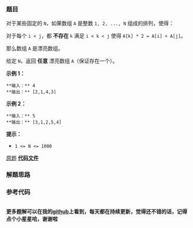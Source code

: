 ### 题目
对于某些固定的 `N`，如果数组 `A` 是整数 `1, 2, ..., N` 组成的排列，使得：

对于每个 `i < j`，都 **不存在**  `k` 满足 `i < k < j` 使得 `A[k] * 2 = A[i] + A[j]`。

那么数组 `A` 是漂亮数组。



给定 `N`，返回 **任意** 漂亮数组 `A`（保证存在一个）。



**示例 1：**

    
    
    **输入：** 4
    **输出：** [2,1,4,3]
    

**示例 2：**

    
    
    **输入：** 5
    **输出：** [3,1,2,5,4]



**提示：**

  * `1 <= N <= 1000`



[原题](https://leetcode-cn.com/problems/beautiful-array/)    **[代码文件]()**


### 解题思路




### 参考代码

```go


```




**更多题解可以在我的[github](https://github.com/LZH139/leetcode_Go)上看到，每天都在持续更新，觉得还不错的话，记得点个小星星哈，谢谢啦**
